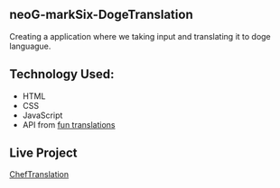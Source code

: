 ## neoG-markSix-DogeTranslation
Creating a application where we taking input and translating it to doge languague.

## Technology Used:
* HTML
* CSS
* JavaScript
* API from [fun translations](https://funtranslations.com/)

## Live Project
[ChefTranslation](https://profound-paprenjak-12b803m7.netlify.app/)
